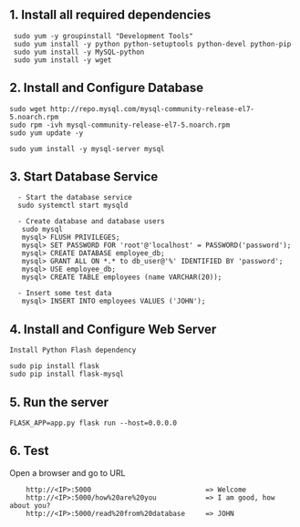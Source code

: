 ## 1. Install all required dependencies
```
 sudo yum -y groupinstall "Development Tools"
 sudo yum install -y python python-setuptools python-devel python-pip 
 sudo yum install -y MySQL-python
 sudo yum install -y wget
```
## 2. Install and Configure Database
```
sudo wget http://repo.mysql.com/mysql-community-release-el7-5.noarch.rpm
sudo rpm -ivh mysql-community-release-el7-5.noarch.rpm
sudo yum update -y

sudo yum install -y mysql-server mysql
```
## 3. Start Database Service
```
  - Start the database service
  sudo systemctl start mysqld

  - Create database and database users
   sudo mysql
   mysql> FLUSH PRIVILEGES;
   mysql> SET PASSWORD FOR 'root'@'localhost' = PASSWORD('password');
   mysql> CREATE DATABASE employee_db;
   mysql> GRANT ALL ON *.* to db_user@'%' IDENTIFIED BY 'password';
   mysql> USE employee_db;
   mysql> CREATE TABLE employees (name VARCHAR(20));

  - Insert some test data
   mysql> INSERT INTO employees VALUES ('JOHN');
```
## 4. Install and Configure Web Server
```
Install Python Flash dependency

sudo pip install flask
sudo pip install flask-mysql
```

## 5. Run the server
```
FLASK_APP=app.py flask run --host=0.0.0.0
```
## 6. Test

Open a browser and go to URL
```
    http://<IP>:5000                            => Welcome
    http://<IP>:5000/how%20are%20you            => I am good, how about you?
    http://<IP>:5000/read%20from%20database     => JOHN
```
